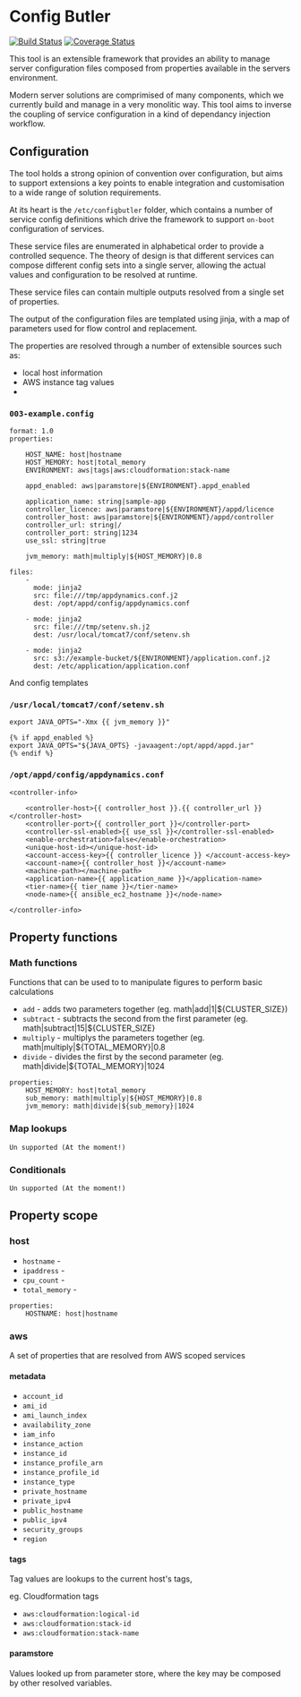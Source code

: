 # Config Butler

[![Build Status](https://travis-ci.org/stevemac007/config-butler.svg?branch=master)](https://travis-ci.org/stevemac007/config-butler)
[![Coverage Status](https://coveralls.io/repos/github/stevemac007/config-butler/badge.svg?branch=master)](https://coveralls.io/github/stevemac007/config-butler?branch=master)

This tool is an extensible framework that provides an ability to manage server configuration files composed from properties available in the servers environment.

Modern server solutions are comprimised of many components, which we currently build and manage in a very monolitic way.
This tool aims to inverse the coupling of service configuration in a kind of dependancy injection workflow.

## Configuration

The tool holds a strong opinion of convention over configuration, but aims to support extensions a key points to enable integration and customisation to a wide range of solution requirements.

At its heart is the `/etc/configbutler` folder, which contains a number of service config definitions which drive the framework to support `on-boot` configuration of services.

These service files are enumerated in alphabetical order to provide a controlled sequence.  The theory of design is that different services can compose different config sets into a single server, allowing the actual values and configuration to be resolved at runtime.

These service files can contain multiple outputs resolved from a single set of properties.

The output of the configuration files are templated using jinja, with a map of parameters used for flow control and replacement.

The properties are resolved through a number of extensible sources such as:

* local host information
* AWS instance tag values
*


### `003-example.config`

```
format: 1.0
properties:

    HOST_NAME: host|hostname
    HOST_MEMORY: host|total_memory
    ENVIRONMENT: aws|tags|aws:cloudformation:stack-name

    appd_enabled: aws|paramstore|${ENVIRONMENT}.appd_enabled

    application_name: string|sample-app
    controller_licence: aws|paramstore|${ENVIRONMENT}/appd/licence
    controller_host: aws|paramstore|${ENVIRONMENT}/appd/controller
    controller_url: string|/
    controller_port: string|1234
    use_ssl: string|true

    jvm_memory: math|multiply|${HOST_MEMORY}|0.8

files:
    -
      mode: jinja2
      src: file:///tmp/appdynamics.conf.j2
      dest: /opt/appd/config/appdynamics.conf

    - mode: jinja2
      src: file:///tmp/setenv.sh.j2
      dest: /usr/local/tomcat7/conf/setenv.sh

    - mode: jinja2
      src: s3://example-bucket/${ENVIRONMENT}/application.conf.j2
      dest: /etc/application/application.conf
```

And config templates

### `/usr/local/tomcat7/conf/setenv.sh`

```
export JAVA_OPTS="-Xmx {{ jvm_memory }}"

{% if appd_enabled %}
export JAVA_OPTS="${JAVA_OPTS} -javaagent:/opt/appd/appd.jar"
{% endif %}
```


### `/opt/appd/config/appdynamics.conf`

```
<controller-info>

    <controller-host>{{ controller_host }}.{{ controller_url }}</controller-host>
    <controller-port>{{ controller_port }}</controller-port>
    <controller-ssl-enabled>{{ use_ssl }}</controller-ssl-enabled>
    <enable-orchestration>false</enable-orchestration>
    <unique-host-id></unique-host-id>
    <account-access-key>{{ controller_licence }} </account-access-key>
    <account-name>{{ controller_host }}</account-name>
    <machine-path></machine-path>
    <application-name>{{ application_name }}</application-name>
    <tier-name>{{ tier_name }}</tier-name>
    <node-name>{{ ansible_ec2_hostname }}</node-name>

</controller-info>

```

## Property functions

### Math functions

Functions that can be used to to manipulate figures to perform basic calculations

* `add` - adds two parameters together (eg. math|add|1|${CLUSTER_SIZE})
* `subtract` - subtracts the second from the first parameter (eg. math|subtract|15|${CLUSTER_SIZE}
* `multiply` - multiplys the parameters together (eg. math|multiply|${TOTAL_MEMORY}|0.8
* `divide` - divides the first by the second parameter (eg. math|divide|${TOTAL_MEMORY}|1024

```
properties:
    HOST_MEMORY: host|total_memory
    sub_memory: math|multiply|${HOST_MEMORY}|0.8
    jvm_memory: math|divide|${sub_memory}|1024
```

### Map lookups

`Un supported (At the moment!)`

### Conditionals

`Un supported (At the moment!)`

## Property scope

### host

* `hostname` -
* `ipaddress` -
* `cpu_count` -
* `total_memory` -

```
properties:
    HOSTNAME: host|hostname
```


### aws

A set of properties that are resolved from AWS scoped services

#### metadata

* `account_id`
* `ami_id`
* `ami_launch_index`
* `availability_zone`
* `iam_info`
* `instance_action`
* `instance_id`
* `instance_profile_arn`
* `instance_profile_id`
* `instance_type`
* `private_hostname`
* `private_ipv4`
* `public_hostname`
* `public_ipv4`
* `security_groups`
* `region`

#### tags

Tag values are lookups to the current host's tags,

eg. Cloudformation tags

* `aws:cloudformation:logical-id`
* `aws:cloudformation:stack-id`
* `aws:cloudformation:stack-name`

#### paramstore

Values looked up from parameter store, where the key may be composed by other resolved variables.